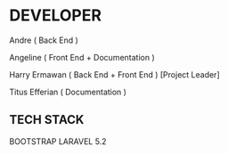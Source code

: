 # DEVELOPER

Andre ( Back End )

Angeline ( Front End + Documentation )

Harry Ermawan ( Back End + Front End ) [Project Leader]

Titus Efferian ( Documentation )


## TECH STACK

BOOTSTRAP
LARAVEL 5.2
